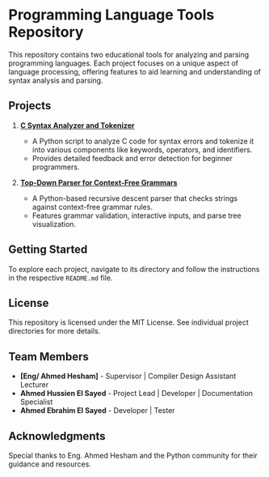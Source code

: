 # Programming Language Tools Repository

This repository contains two educational tools for analyzing and parsing programming languages. Each project focuses on a unique aspect of language processing, offering features to aid learning and understanding of syntax analysis and parsing.

## Projects

1. [**C Syntax Analyzer and Tokenizer**](C-Syntax-Analyzer/README.md)
   - A Python script to analyze C code for syntax errors and tokenize it into various components like keywords, operators, and identifiers.
   - Provides detailed feedback and error detection for beginner programmers.

2. [**Top-Down Parser for Context-Free Grammars**](Top-Down-Parser/README.md)
   - A Python-based recursive descent parser that checks strings against context-free grammar rules.
   - Features grammar validation, interactive inputs, and parse tree visualization.

## Getting Started

To explore each project, navigate to its directory and follow the instructions in the respective `README.md` file.

## License

This repository is licensed under the MIT License. See individual project directories for more details.

## Team Members

- **[Eng/ Ahmed Hesham]** - Supervisor | Compiler Design Assistant Lecturer
- **Ahmed Hussien El Sayed** - Project Lead | Developer | Documentation Specialist
- **Ahmed Ebrahim El Sayed** - Developer | Tester

## Acknowledgments

Special thanks to Eng. Ahmed Hesham and the Python community for their guidance and resources.
